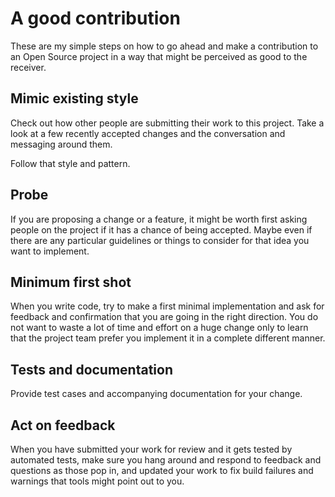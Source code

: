 # A good contribution

These are my simple steps on how to go ahead and make a contribution to an
Open Source project in a way that might be perceived as good to the receiver.

## Mimic existing style

Check out how other people are submitting their work to this project. Take a
look at a few recently accepted changes and the conversation and messaging
around them.

Follow that style and pattern.

## Probe

If you are proposing a change or a feature, it might be worth first asking
people on the project if it has a chance of being accepted. Maybe even if
there are any particular guidelines or things to consider for that idea you
want to implement.

## Minimum first shot

When you write code, try to make a first minimal implementation and ask for
feedback and confirmation that you are going in the right direction. You do
not want to waste a lot of time and effort on a huge change only to learn that
the project team prefer you implement it in a complete different manner.

## Tests and documentation

Provide test cases and accompanying documentation for your change.

## Act on feedback

When you have submitted your work for review and it gets tested by automated
tests, make sure you hang around and respond to feedback and questions as
those pop in, and updated your work to fix build failures and warnings that
tools might point out to you.

